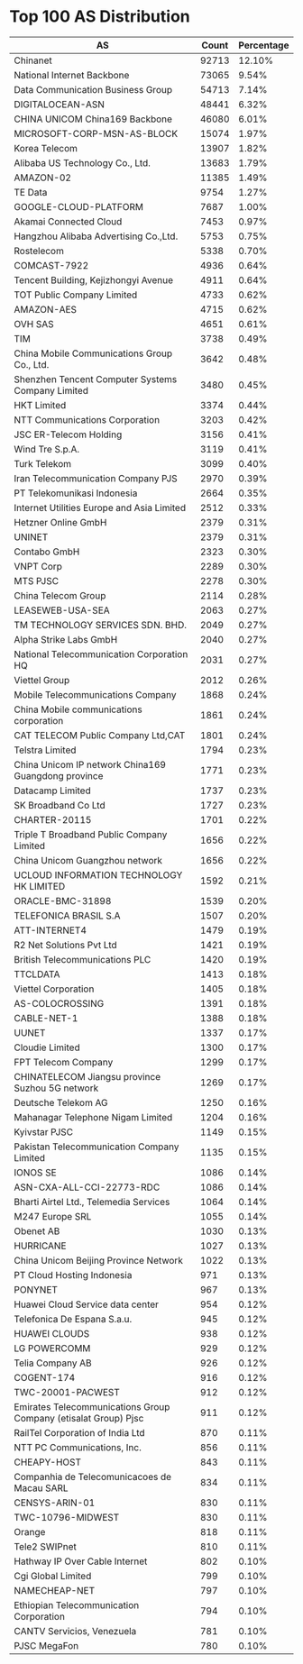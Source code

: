 # Top 100 AS Distribution
| AS | Count | Percentage |
|----|----|----|
| Chinanet | 92713 | 12.10% |
| National Internet Backbone | 73065 | 9.54% |
| Data Communication Business Group | 54713 | 7.14% |
| DIGITALOCEAN-ASN | 48441 | 6.32% |
| CHINA UNICOM China169 Backbone | 46080 | 6.01% |
| MICROSOFT-CORP-MSN-AS-BLOCK | 15074 | 1.97% |
| Korea Telecom | 13907 | 1.82% |
| Alibaba US Technology Co., Ltd. | 13683 | 1.79% |
| AMAZON-02 | 11385 | 1.49% |
| TE Data | 9754 | 1.27% |
| GOOGLE-CLOUD-PLATFORM | 7687 | 1.00% |
| Akamai Connected Cloud | 7453 | 0.97% |
| Hangzhou Alibaba Advertising Co.,Ltd. | 5753 | 0.75% |
| Rostelecom | 5338 | 0.70% |
| COMCAST-7922 | 4936 | 0.64% |
| Tencent Building, Kejizhongyi Avenue | 4911 | 0.64% |
| TOT Public Company Limited | 4733 | 0.62% |
| AMAZON-AES | 4715 | 0.62% |
| OVH SAS | 4651 | 0.61% |
| TIM | 3738 | 0.49% |
| China Mobile Communications Group Co., Ltd. | 3642 | 0.48% |
| Shenzhen Tencent Computer Systems Company Limited | 3480 | 0.45% |
| HKT Limited | 3374 | 0.44% |
| NTT Communications Corporation | 3203 | 0.42% |
| JSC ER-Telecom Holding | 3156 | 0.41% |
| Wind Tre S.p.A. | 3119 | 0.41% |
| Turk Telekom | 3099 | 0.40% |
| Iran Telecommunication Company PJS | 2970 | 0.39% |
| PT Telekomunikasi Indonesia | 2664 | 0.35% |
| Internet Utilities Europe and Asia Limited | 2512 | 0.33% |
| Hetzner Online GmbH | 2379 | 0.31% |
| UNINET | 2379 | 0.31% |
| Contabo GmbH | 2323 | 0.30% |
| VNPT Corp | 2289 | 0.30% |
| MTS PJSC | 2278 | 0.30% |
| China Telecom Group | 2114 | 0.28% |
| LEASEWEB-USA-SEA | 2063 | 0.27% |
| TM TECHNOLOGY SERVICES SDN. BHD. | 2049 | 0.27% |
| Alpha Strike Labs GmbH | 2040 | 0.27% |
| National Telecommunication Corporation HQ | 2031 | 0.27% |
| Viettel Group | 2012 | 0.26% |
| Mobile Telecommunications Company | 1868 | 0.24% |
| China Mobile communications corporation | 1861 | 0.24% |
| CAT TELECOM Public Company Ltd,CAT | 1801 | 0.24% |
| Telstra Limited | 1794 | 0.23% |
| China Unicom IP network China169 Guangdong province | 1771 | 0.23% |
| Datacamp Limited | 1737 | 0.23% |
| SK Broadband Co Ltd | 1727 | 0.23% |
| CHARTER-20115 | 1701 | 0.22% |
| Triple T Broadband Public Company Limited | 1656 | 0.22% |
| China Unicom Guangzhou network | 1656 | 0.22% |
| UCLOUD INFORMATION TECHNOLOGY HK LIMITED | 1592 | 0.21% |
| ORACLE-BMC-31898 | 1539 | 0.20% |
| TELEFONICA BRASIL S.A | 1507 | 0.20% |
| ATT-INTERNET4 | 1479 | 0.19% |
| R2 Net Solutions Pvt Ltd | 1421 | 0.19% |
| British Telecommunications PLC | 1420 | 0.19% |
| TTCLDATA | 1413 | 0.18% |
| Viettel Corporation | 1405 | 0.18% |
| AS-COLOCROSSING | 1391 | 0.18% |
| CABLE-NET-1 | 1388 | 0.18% |
| UUNET | 1337 | 0.17% |
| Cloudie Limited | 1300 | 0.17% |
| FPT Telecom Company | 1299 | 0.17% |
| CHINATELECOM Jiangsu province Suzhou 5G network | 1269 | 0.17% |
| Deutsche Telekom AG | 1250 | 0.16% |
| Mahanagar Telephone Nigam Limited | 1204 | 0.16% |
| Kyivstar PJSC | 1149 | 0.15% |
| Pakistan Telecommunication Company Limited | 1135 | 0.15% |
| IONOS SE | 1086 | 0.14% |
| ASN-CXA-ALL-CCI-22773-RDC | 1086 | 0.14% |
| Bharti Airtel Ltd., Telemedia Services | 1064 | 0.14% |
| M247 Europe SRL | 1055 | 0.14% |
| Obenet AB | 1030 | 0.13% |
| HURRICANE | 1027 | 0.13% |
| China Unicom Beijing Province Network | 1022 | 0.13% |
| PT Cloud Hosting Indonesia | 971 | 0.13% |
| PONYNET | 967 | 0.13% |
| Huawei Cloud Service data center | 954 | 0.12% |
| Telefonica De Espana S.a.u. | 945 | 0.12% |
| HUAWEI CLOUDS | 938 | 0.12% |
| LG POWERCOMM | 929 | 0.12% |
| Telia Company AB | 926 | 0.12% |
| COGENT-174 | 916 | 0.12% |
| TWC-20001-PACWEST | 912 | 0.12% |
| Emirates Telecommunications Group Company (etisalat Group) Pjsc | 911 | 0.12% |
| RailTel Corporation of India Ltd | 870 | 0.11% |
| NTT PC Communications, Inc. | 856 | 0.11% |
| CHEAPY-HOST | 843 | 0.11% |
| Companhia de Telecomunicacoes de Macau SARL | 834 | 0.11% |
| CENSYS-ARIN-01 | 830 | 0.11% |
| TWC-10796-MIDWEST | 830 | 0.11% |
| Orange | 818 | 0.11% |
| Tele2 SWIPnet | 810 | 0.11% |
| Hathway IP Over Cable Internet | 802 | 0.10% |
| Cgi Global Limited | 799 | 0.10% |
| NAMECHEAP-NET | 797 | 0.10% |
| Ethiopian Telecommunication Corporation | 794 | 0.10% |
| CANTV Servicios, Venezuela | 781 | 0.10% |
| PJSC MegaFon | 780 | 0.10% |
